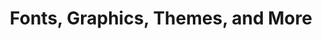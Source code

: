 ---
layout: post
type: preview

loop: ad
sponsor: 001
title: "Fonts, Graphics, Themes, and More"
description: "A platform for handcrafted, mousemade design content from independent creatives around the world."
cta_text: "Check it out!"
ad_url: https://creativemarket.com/?u=kevin.halladay-glynn
category: May

is_ad: true
---